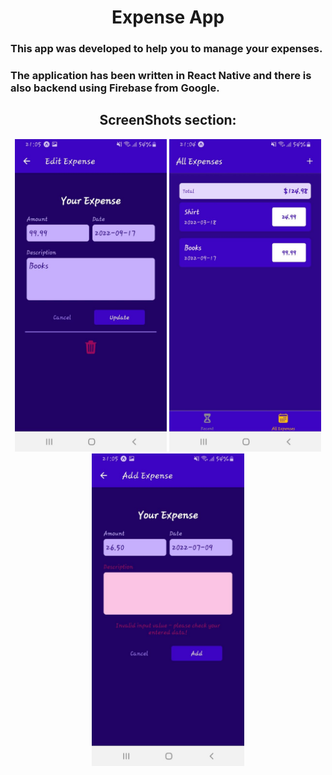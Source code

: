 <h1 style="text-align: center">Expense App</h1>
    <h3>This app was developed to help you to manage your expenses.</h3>
    <h3>
      The application has been written in React Native and there is also backend
      using Firebase from Google.
    </h3>
    <h2 style="text-align: center">ScreenShots section:</h2>
    <div style="text-align: center">
      <img
        src="https://github.com/RoiYehezkel/Expense-App/blob/main/assets/images/image1.jpg?raw=true"
        alt="app image"
        style="height: 500px"
      />
      <img
        src="https://github.com/RoiYehezkel/Expense-App/blob/main/assets/images/image2.jpg?raw=true"
        alt="app image"
        style="height: 500px"
      />
      <img
        src="https://github.com/RoiYehezkel/Expense-App/blob/main/assets/images/image3.jpg?raw=true"
        alt="app image"
        style="height: 500px"
      />
    </div>
